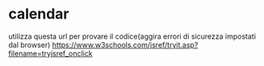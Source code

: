 # calendar
utilizza questa url per provare il codice(aggira errori di sicurezza impostati dal browser)
https://www.w3schools.com/jsref/tryit.asp?filename=tryjsref_onclick

